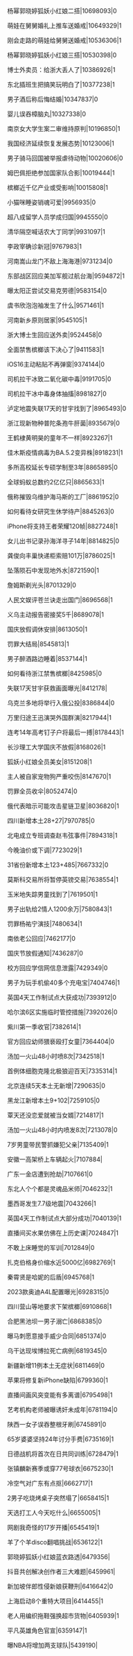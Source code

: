 杨幂郭晓婷狐妖小红娘二搭|10698093|0

萌娃在舅舅婚礼上推车送婚戒|10649329|1

刚会走路的萌娃给舅舅送婚戒|10536306|1

杨幂郭晓婷狐妖小红娘三搭|10530398|0

博士外卖员：给浙大丢人了|10386926|1

东北插班生把搞笑玩明白了|10377238|1

男子酒后称后悔结婚|10347837|0

婴儿误吞樟脑丸|10327338|0

南京女大学生案二审维持原判|10196850|1

我国经济延续恢复发展态势|10123006|1

男子骑马回国被举报虐待动物|10020606|0

姆巴佩拒绝参加国家队合影|10019444|1

槟榔近千亿产业或受影响|10015808|1

小猫咪睡姿销魂可爱|9956935|0

超八成留学人员学成归国|9945550|0

清华隔空喊话农大丁同学|9931097|1

李政宰确诊新冠|9767983|1

河南嵩山龙门不敌上海海港|9731234|0

东部战区回应美加军舰过航台海|9594872|1

曝太阳正尝试交易克劳德|9583154|0

虞书欣泡泡袖发生了什么|9571461|1

河南新乡原则居家|9545105|1

浙大博士生回应送外卖|9524458|0

全面禁售槟榔该下决心了|9411583|1

iOS16主动粘贴不再弹窗|9374144|0

司机拉干冰致二氧化碳中毒|9191705|0

司机拉干冰中毒身体抽搐|8981827|0

泸定地震失联17天的甘宇找到了|8965493|0

浙江现新物种普陀条孢牛肝菌|8935679|0

王鹤棣黄明昊的童年不一样|8923267|1

佳木斯疫情病毒为BA.5.2变异株|8918231|1

多所高校延长专硕学制至3年|8865895|0

全球蚂蚁总数约2亿亿只|8865633|1

俄称摧毁乌维护海马斯的工厂|8861952|0

如何看待女研究生休学待产|8845263|0

iPhone将支持王者荣耀120帧|8827248|1

女儿出书记录孙海洋寻子14年|8814825|0

龚俊向丰巢快递柜索赔101万|8786025|1

坠落陨石中发现地外水|8721590|1

詹姆斯剃光头|8701329|0

人民文娱评苍兰诀走出国门|8696568|1

义乌主动报告密接奖5千|8689078|1

国庆放假调休安排|8613050|1

罚罪大结局|8545813|1

男子醉酒路边睡着|8537144|1

如何看待浙江禁售槟榔|8425985|0

失联17天甘宇获救画面曝光|8412178|

乌克兰多地将举行入俄公投|8386844|0

万里归途王迅演哭外国群演|8217944|1

连考14年高考钉子户将最后一搏|8178443|1

长沙理工大学国庆不放假|8168026|1

狐妖小红娘全员美女|8151208|1

主人被自家宠物狗严重咬伤|8147670|1

罚罪全员收伞|8052474|0

俄代表暗示可能攻击星链卫星|8036820|1

四川新增本土28+27|7970785|0

北电成立专班调查赵韦弦事件|7894318|1

今晚油价或下调|7723029|1

31省份新增本土123+485|7667332|0

莫斯科交易所将暂停英镑交易|7638554|1

玉米地失踪男童找到了|7619501|1

男子出轨给2情人1200余万|7580843|1

罚罪杨祐宁演技|7480634|1

南依老公回应|7462177|0

国庆节放假通知|7436287|0

校方回应学信网信息泄露|7429349|0

男子为玩手机偷40多个充电宝|7404746|1

英国4天工作制试点大获成功|7393912|0

哈尔滨6区实施临时管控措施|7392026|0

紫川第一季收官|7382614|1

官方回应幼师猥亵殴打女童|7364404|0

汤加一火山48小时喷8次|7342518|1

首例体细胞克隆北极狼迎百天|7335314|1

北京连续5天本土无新增|7290635|0

黑龙江新增本土9+102|7259105|0

覃天还没恋爱就被当女婿|7214817|1

汤加一火山48小时内喷发8次|7213078|0

7岁男童带民警抓嫌犯父亲|7135409|1

安徽一高架桥上车辆起火|7107884|

广东一金店遭到抢劫|7107661|0

东北人个个都是灵魂品米师|7046232|1

墨西哥发生7.7级地震|7043266|1

英国4天工作制试点大部分成功|7040139|1

直播间买水果仿佛在上历史课|7024847|1

不敢上床睡觉的军训|7012849|0

扎克伯格身价缩水近5000亿|6982769|1

秦霄贤是哈妮的后盾|6945768|1

2023款奥迪A4L配置曝光|6928315|0

四川营山等地要求下架槟榔|6910868|1

合肥黑池坝一男子溺亡|6868385|0

曝马刺愿意接手威少合同|6851374|0

乌干达现埃博拉死亡病例|6819345|0

新疆新增11例本土无症状|6811469|0

苹果将修复新iPhone缺陷|6799360|1

直播间画风突变能有多离谱|6795498|1

艺考机构老师被曝诱奸未成年|6781194|0

陕西一女子误吞整根牙刷|6745891|0

65岁婆婆坚持24年讨分手费|6735169|1

日德战机将首次在日共同训练|6728479|1

张镇麟新赛季或穿77号球衣|6675230|1

冷空气对广东有点抠|6662717|1

2男子吃烧烤桌子突然塌了|6658415|1

天选打工人今天吃什么|6655005|1

网剧我奇怪的17岁开播|6545419|1

羊了个羊disco翻唱挑战|6536122|1

郭晓婷狐妖小红娘蓝衣路透|6479356|

抖音共创解决创作者三大难题|6459961|

新加坡伴郎性侵新娘获鞭刑|6416642|0

上海启动8个重特大项目|6414455|1

老人用编织拖鞋强换超市货物|6405939|1

平凡英雄角色官宣|6359147|1

曝NBA将增加两支球队|5439190|

